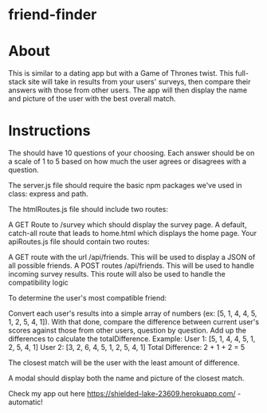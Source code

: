 # friend-finder

# About
This is similar to a dating app but with a Game of Thrones twist. This full-stack site will take in results from your users' surveys, then compare their answers with those from other users. The app will then display the name and picture of the user with the best overall match.

# Instructions
The should have 10 questions of your choosing. Each answer should be on a scale of 1 to 5 based on how much the user agrees or disagrees with a question.

The server.js file should require the basic npm packages we've used in class: express and path.

The htmlRoutes.js file should include two routes:

A GET Route to /survey which should display the survey page.
A default, catch-all route that leads to home.html which displays the home page.
Your apiRoutes.js file should contain two routes:

A GET route with the url /api/friends. This will be used to display a JSON of all possible friends.
A POST routes /api/friends. This will be used to handle incoming survey results. This route will also be used to handle the compatibility logic

To determine the user's most compatible friend:

Convert each user's results into a simple array of numbers (ex: [5, 1, 4, 4, 5, 1, 2, 5, 4, 1]).
With that done, compare the difference between current user's scores against those from other users, question by question. Add up the differences to calculate the totalDifference.
Example:
User 1: [5, 1, 4, 4, 5, 1, 2, 5, 4, 1]
User 2: [3, 2, 6, 4, 5, 1, 2, 5, 4, 1]
Total Difference: 2 + 1 + 2 = 5

The closest match will be the user with the least amount of difference.

A modal should display both the name and picture of the closest match.

Check my app out here https://shielded-lake-23609.herokuapp.com/ - automatic!
